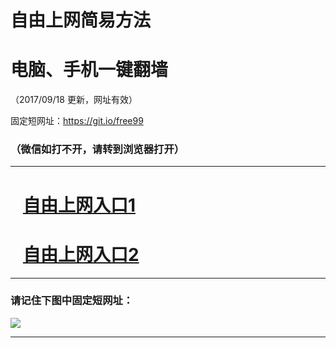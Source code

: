 ﻿# 自由上网简易方法

# 电脑、手机一键翻墙

（2017/09/18 更新，网址有效）

固定短网址：https://git.io/free99

### （微信如打不开，请转到浏览器打开）


***





# &nbsp;&nbsp; <a href="http://ft171621431.fwq-tz1005.info/fwqtz01.html?t=09180015040 " target="_blank">自由上网入口1</a>
# &nbsp;&nbsp; <a href="http://ft892726388.fwq-tz1006.info/fwqtz02.html?t=091800121235 " target="_blank">自由上网入口2</a>
***

### 请记住下图中固定短网址：

<img src="https://s3-us-west-2.amazonaws.com/fwq-1001/yjfq-20170905okok.png" /> 


***

